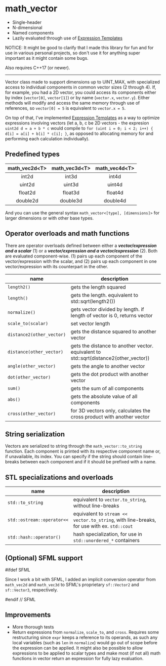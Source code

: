 # math_vector

* Single-header
* N-dimensional
* Named components
* Lazily evaluated through use of [Expression Templates](https://en.wikipedia.org/wiki/Expression_templates)

NOTICE: It might be good to clarify that I made this library for fun and for use in various personal projects, so don't use it for anything super important as it might contain some bugs.

Also requires C++17 (or newer).

---

Vector class made to support dimensions up to UINT_MAX, with specialized access to individual components in common vector sizes (2 through 4). If, for example, you had a 2D vector, you could access its components either by index (`vector[0]`, `vector[1]`) or by name (`vector.x`, `vector.y`). Either methods will modify and access the same memory through use of references, so `vector[0] = 5` is equivalent to `vector.x = 5`. 

On top of that, I've implemented [Expression Templates](https://en.wikipedia.org/wiki/Expression_templates) as a way to optimize expressions involving vectors (let a, b, c be 2D vectors - the expresion `uint2d d = a + b * c` would compile to `for (uint i = 0; i < 2; i++) { d[i] = a[i] + b[i] * c[i]; }`, as opposed to allocating memory for and performing each calculation individually).

## Predefined types

| math_vec2d\<T> | math_vec3d\<T> | math_vec4d\<T> |
| :-: | :-: | :-: |
| int2d | int3d | int4d |
| uint2d | uint3d | uint4d |
| float2d | float3d | float4d |
| double2d | double3d | double4d |

And you can use the general syntax `math_vector<[type], [dimensions]>` for larger dimensions or with other base types.

## Operator overloads and math functions

There are operator overloads defined between either a ***vector/expression and a scalar*** (1) or a ***vector/expression and a vector/expression*** (2). Both are evaluated component-wise. (1) pairs up each component of the vector/expression with the scalar, and (2) pairs up each component in one vector/expression with its counterpart in the other.

| name | description |
| --- | --- |
| `length2()` | gets the length squared |
| `length()` | gets the length. equivalent to std::sqrt(length2()) |
| `normalize()` | gets vector divided by length. if length of vector is 0, returns vector |
| `scale_to(scalar)` | set vector length |
| `distance2(other_vector)` | gets the distance squared to another vector |
| `distance(other_vector)` | gets the distance to another vector. equivalent to std::sqrt(distance2(other_vector)) |
| `angle(other_vector)` | gets the angle to another vector |
| `dot(other_vector)` | gets the dot product with another vector |
| `sum()` | gets the sum of all components |
| `abs()` | gets the absolute value of all components |
| `cross(other_vector)` | for 3D vectors only, calculates the cross product with another vector |

## String serialization

Vectors are serialized to string through the `math_vector::to_string` function. Each component is printed with its respective component name or, if unavailable, its index. You can specify if the string should contain line-breaks between each component and if it should be prefixed with a name. 

## STL specializations and overloads

| name | description |
| --- | --- |
| `std::to_string` | equivalent to `vector.to_string`, without line-breaks |
| `std::ostream::operator<<` | equivalent to `stream << vector.to_string`, with line-breaks, for use with ex. `std::cout` |
| `std::hash::operator()` | hash specialization, for use in `std::unordered_*` containers |

## (Optional) SFML support

#ifdef SFML

Since I work a bit with SFML, I added an implicit conversion operator from `math_vec2d` and `math_vec3d` to SFML's proprietary `sf::Vector2` and `sf::Vector3`, respectively. 

#endif // SFML

## Improvements

* More thorough tests
* Return expressions from `normalize`, `scale_to`, and `cross`. Requires some restructuring since `expr` keeps a reference to its operands, as such any local variables (such as `len` in `normalize`) would go out of scope before the expression can be applied. It might also be possible to allow expressions to be applied to scalar types and make most (if not all) math functions in vector return an expression for fully lazy evaluation.
